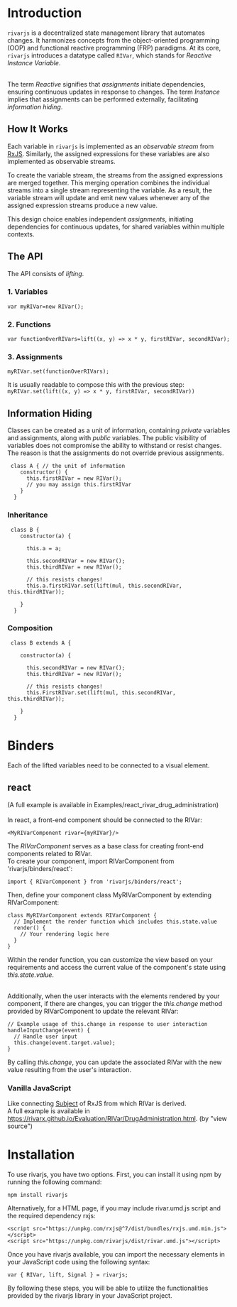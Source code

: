 # Introduction
`rivarjs` is a decentralized state management library that automates changes. It harmonizes concepts from the object-oriented programming (OOP) and functional reactive programming (FRP) paradigms. At its core, `rivarjs` introduces a datatype called `RIVar`, which stands for *Reactive Instance Variable*.<br><br> 

The term *Reactive* signifies that *assignments* initiate dependencies, ensuring continuous updates in response to changes. The term *Instance* implies that assignments can be performed externally, facilitating *information hiding*.

## How It Works

Each variable in `rivarjs` is implemented as an *observable stream* from [RxJS](http://reactivex.io/rxjs). Similarly, the assigned expressions for these variables are also implemented as observable streams. 

To create the variable stream, the streams from the assigned expressions are merged together. This merging operation combines the individual streams into a single stream representing the variable. As a result, the variable stream will update and emit new values whenever any of the assigned expression streams produce a new value.

This design choice enables independent *assignments*, initiating dependencies for continuous updates, for shared variables within multiple contexts.

## The API

The API consists of *lifting*.

### 1. Variables

`var myRIVar=new RIVar();`
### 2. Functions

`var functionOverRIVars=lift((x, y) => x * y, firstRIVar, secondRIVar);`
### 3. Assignments

`myRIVar.set(functionOverRIVars);`

It is usually readable to compose this with the previous step:<br>
`myRIVar.set(lift((x, y) => x * y, firstRIVar, secondRIVar))`

## Information Hiding

Classes can be created as a unit of information, containing *private* variables and assignments, along with *public* variables. The public visibility of variables does not compromise the ability to withstand or resist changes. The reason is that the assignments do not override previous assignments.

```
 class A { // the unit of information
    constructor() {
      this.firstRIVar = new RIVar();   
      // you may assign this.firstRIVar
    }
  }
```

### Inheritance

```
 class B {
    constructor(a) {

      this.a = a;

      this.secondRIVar = new RIVar();
      this.thirdRIVar = new RIVar();

      // this resists changes!
      this.a.firstRIVar.set(lift(mul, this.secondRIVar, this.thirdRIVar));

    }
  }
```

### Composition

```
 class B extends A {

    constructor(a) {

      this.secondRIVar = new RIVar();
      this.thirdRIVar = new RIVar();

      // this resists changes!
      this.FirstRIVar.set(lift(mul, this.secondRIVar, this.thirdRIVar));

    }
  }
```

# Binders

Each of the lifted variables need to be connected to a visual element.

## react
(A full example is available in Examples/react_rivar_drug_administration)<br><br>
In react, a front-end component should be connected to the RIVar:
```
<MyRIVarComponent rivar={myRIVar}/> 
```

The *RIVarComponent* serves as a base class for creating front-end components related to RIVar.<br>
To create your component, import RIVarComponent from 'rivarjs/binders/react':<br>
```
import { RIVarComponent } from 'rivarjs/binders/react';
```
Then, define your component class MyRIVarComponent by extending RIVarComponent:<br>
```
class MyRIVarComponent extends RIVarComponent {
  // Implement the render function which includes this.state.value
  render() {
    // Your rendering logic here
  }
}
```
Within the render function, you can customize the view based on your requirements and access the current value of the component's state using *this.state.value*.<br><br>

Additionally, when the user interacts with the elements rendered by your component, if there are changes, you can trigger the *this.change* method provided by RIVarComponent to update the relevant RIVar:<br>
```
// Example usage of this.change in response to user interaction
handleInputChange(event) {
  // Handle user input
  this.change(event.target.value);
}
```
By calling *this.change*, you can update the associated RIVar with the new value resulting from the user's interaction.<br>


### Vanilla JavaScript
Like connecting [Subject](https://rxjs.dev/guide/subject) of RxJS from which RIVar is derived.<br>
A full example is available in
https://rivarx.github.io/Evaluation/RIVar/DrugAdministration.html. (by "view source")

# Installation
To use rivarjs, you have two options. First, you can install it using npm by running the following command:<br>

```shell
npm install rivarjs
```

Alternatively, for a HTML page, if you may include rivar.umd.js script and the required dependency rxjs:<br>
```
<script src="https://unpkg.com/rxjs@^7/dist/bundles/rxjs.umd.min.js"></script>
<script src="https://unpkg.com/rivarjs/dist/rivar.umd.js"></script>
```
Once you have rivarjs available, you can import the necessary elements in your JavaScript code using the following syntax:<br>
```
var { RIVar, lift, Signal } = rivarjs;
```
By following these steps, you will be able to utilize the functionalities provided by the rivarjs library in your JavaScript project.





